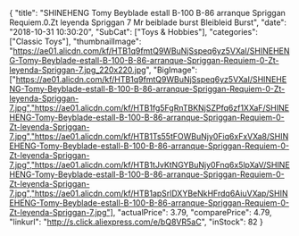 {
	"title": "SHINEHENG Tomy Beyblade estall B-100 B-86 arranque Spriggan Requiem.0.Zt leyenda Spriggan 7  Mr beiblade burst Bleibleid Burst",
	"date": "2018-10-31 10:30:20",
	"SubCat": ["Toys & Hobbies"],
	"categories": ["Classic Toys"],
	"thumbnailImage": "https://ae01.alicdn.com/kf/HTB1q9fmtQ9WBuNjSspeq6yz5VXaI/SHINEHENG-Tomy-Beyblade-estall-B-100-B-86-arranque-Spriggan-Requiem-0-Zt-leyenda-Spriggan-7.jpg_220x220.jpg",
	"BigImage": ["https://ae01.alicdn.com/kf/HTB1q9fmtQ9WBuNjSspeq6yz5VXaI/SHINEHENG-Tomy-Beyblade-estall-B-100-B-86-arranque-Spriggan-Requiem-0-Zt-leyenda-Spriggan-7.jpg","https://ae01.alicdn.com/kf/HTB1fg5FgRnTBKNjSZPfq6zf1XXaF/SHINEHENG-Tomy-Beyblade-estall-B-100-B-86-arranque-Spriggan-Requiem-0-Zt-leyenda-Spriggan-7.jpg","https://ae01.alicdn.com/kf/HTB1Ts55tFOWBuNjy0Fiq6xFxVXa8/SHINEHENG-Tomy-Beyblade-estall-B-100-B-86-arranque-Spriggan-Requiem-0-Zt-leyenda-Spriggan-7.jpg","https://ae01.alicdn.com/kf/HTB1tJvKtNGYBuNjy0Fnq6x5lpXaV/SHINEHENG-Tomy-Beyblade-estall-B-100-B-86-arranque-Spriggan-Requiem-0-Zt-leyenda-Spriggan-7.jpg","https://ae01.alicdn.com/kf/HTB1apSrlDXYBeNkHFrdq6AiuVXap/SHINEHENG-Tomy-Beyblade-estall-B-100-B-86-arranque-Spriggan-Requiem-0-Zt-leyenda-Spriggan-7.jpg"],
	"actualPrice": 3.79,
	"comparePrice": 4.79,
	"linkurl": "http://s.click.aliexpress.com/e/bQ8VR5aC",
	"inStock": 82
}
